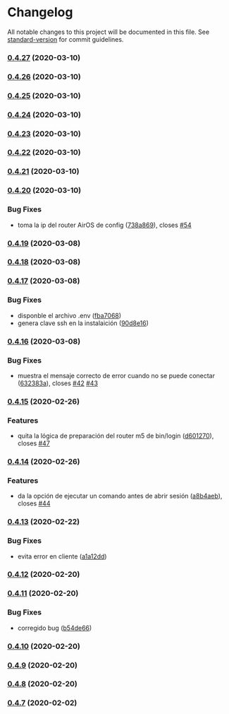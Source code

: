 # Changelog

All notable changes to this project will be documented in this file. See [standard-version](https://github.com/conventional-changelog/standard-version) for commit guidelines.

### [0.4.27](http://gitea.casa.dylgran.com/yuniel/internet-etecsa-login/compare/v0.4.26...v0.4.27) (2020-03-10)

### [0.4.26](http://gitea.casa.dylgran.com/yuniel/internet-etecsa-login/compare/v0.4.25...v0.4.26) (2020-03-10)

### [0.4.25](http://gitea.casa.dylgran.com/yuniel/internet-etecsa-login/compare/v0.4.24...v0.4.25) (2020-03-10)

### [0.4.24](http://gitea.casa.dylgran.com/yuniel/internet-etecsa-login/compare/v0.4.23...v0.4.24) (2020-03-10)

### [0.4.23](http://gitea.casa.dylgran.com/yuniel/internet-etecsa-login/compare/v0.4.22...v0.4.23) (2020-03-10)

### [0.4.22](http://gitea.casa.dylgran.com/yuniel/internet-etecsa-login/compare/v0.4.21...v0.4.22) (2020-03-10)

### [0.4.21](http://gitea.casa.dylgran.com/yuniel/internet-etecsa-login/compare/v0.4.20...v0.4.21) (2020-03-10)

### [0.4.20](http://gitea.casa.dylgran.com/yuniel/internet-etecsa-login/compare/v0.4.19...v0.4.20) (2020-03-10)


### Bug Fixes

* toma la ip del router AirOS de config ([738a869](http://gitea.casa.dylgran.com/yuniel/internet-etecsa-login/commit/738a869a8fb9e5ae143c0bc81a5f29b003cbdeee)), closes [#54](http://gitea.casa.dylgran.com/yuniel/internet-etecsa-login/issues/54)

### [0.4.19](http://gitea.casa.dylgran.com/yuniel/internet-etecsa-login/compare/v0.4.18...v0.4.19) (2020-03-08)

### [0.4.18](http://gitea.casa.dylgran.com/yuniel/internet-etecsa-login/compare/v0.4.17...v0.4.18) (2020-03-08)

### [0.4.17](http://gitea.casa.dylgran.com/yuniel/internet-etecsa-login/compare/v0.4.16...v0.4.17) (2020-03-08)


### Bug Fixes

* disponble el archivo .env ([fba7068](http://gitea.casa.dylgran.com/yuniel/internet-etecsa-login/commit/fba70680b6980a90e699a9c3b3e05fc5fcf6a2e2))
* genera clave ssh en la instalaición ([90d8e16](http://gitea.casa.dylgran.com/yuniel/internet-etecsa-login/commit/90d8e16d8a5655b72370c679acfba31292711971))

### [0.4.16](http://gitea.casa.dylgran.com/yuniel/internet-etecsa-login/compare/v0.4.15...v0.4.16) (2020-03-08)


### Bug Fixes

* muestra el mensaje correcto de error cuando no se puede conectar ([632383a](http://gitea.casa.dylgran.com/yuniel/internet-etecsa-login/commit/632383a2fbb5d8b08929cc6f7454e54aaedcf90f)), closes [#42](http://gitea.casa.dylgran.com/yuniel/internet-etecsa-login/issues/42) [#43](http://gitea.casa.dylgran.com/yuniel/internet-etecsa-login/issues/43)

### [0.4.15](http://gitea.casa.dylgran.com/yuniel/internet-etecsa-login/compare/v0.4.14...v0.4.15) (2020-02-26)


### Features

* quita la lógica de preparación del router m5 de bin/login ([d601270](http://gitea.casa.dylgran.com/yuniel/internet-etecsa-login/commit/d6012704ac1c12e3fda10b32557498c646688ada)), closes [#47](http://gitea.casa.dylgran.com/yuniel/internet-etecsa-login/issues/47)

### [0.4.14](http://gitea.casa.dylgran.com/yuniel/internet-etecsa-login/compare/v0.4.13...v0.4.14) (2020-02-26)


### Features

* da la opción de ejecutar un comando antes de abrir sesión ([a8b4aeb](http://gitea.casa.dylgran.com/yuniel/internet-etecsa-login/commit/a8b4aeb9008be3509fc9532f03f4fc537b1361c2)), closes [#44](http://gitea.casa.dylgran.com/yuniel/internet-etecsa-login/issues/44)

### [0.4.13](http://gitea.casa.dylgran.com/yuniel/internet-etecsa-login/compare/v0.4.12...v0.4.13) (2020-02-22)


### Bug Fixes

* evita error en cliente ([a1a12dd](http://gitea.casa.dylgran.com/yuniel/internet-etecsa-login/commit/a1a12dd8762cb466a1daa743d6cbd094e0be7cfa))

### [0.4.12](http://gitea.casa.dylgran.com/yuniel/internet-etecsa-login/compare/v0.4.11...v0.4.12) (2020-02-20)

### [0.4.11](http://gitea.casa.dylgran.com/yuniel/internet-etecsa-login/compare/v0.4.10...v0.4.11) (2020-02-20)


### Bug Fixes

* corregido bug ([b54de66](http://gitea.casa.dylgran.com/yuniel/internet-etecsa-login/commit/b54de6627658695195d247a3f8b71617ebbe1b64))

### [0.4.10](http://gitea.casa.dylgran.com/yuniel/internet-etecsa-login/compare/v0.4.9...v0.4.10) (2020-02-20)

### [0.4.9](http://gitea.casa.dylgran.com/yuniel/internet-etecsa-login/compare/v0.4.8...v0.4.9) (2020-02-20)

### [0.4.8](http://gitea.casa.dylgran.com/yuniel/internet-etecsa-login/compare/v0.4.7...v0.4.8) (2020-02-20)

### [0.4.7](http://gitea.casa.dylgran.com/yuniel/internet-etecsa-login/compare/v0.4.6...v0.4.7) (2020-02-02)
